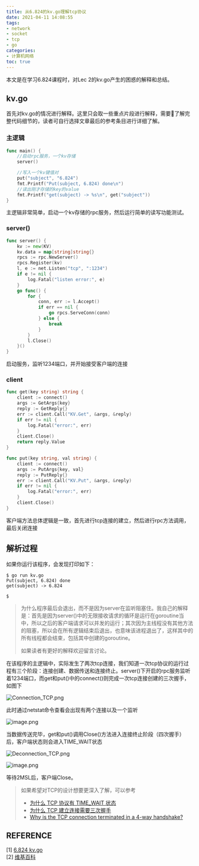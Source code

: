 ```yaml
---
title: 从6.824的kv.go理解tcp协议
date: 2021-04-11 14:08:55
tags:
- network
- socket
- tcp
- go
categories:
- 计算机网络
toc: true
---
```


本文是在学习6.824课程时，对Lec 2的kv.go产生的困惑的解释和总结。
<!-- more -->

## kv.go
首先对kv.go的情况进行解释。这里只会取一些重点片段进行解释，需要了解完整代码细节的，读者可自行选择文章最后的参考条目进行详细了解。

### 主逻辑
```go
func main() {
    //启动rpc服务，一个kv存储
    server() 

    //写入一个kv键值对
    put("subject", "6.824")
    fmt.Printf("Put(subject, 6.824) done\n")
    //读出刚才存储的key的value
    fmt.Printf("get(subject) -> %s\n", get("subject"))
}
```
主逻辑非常简单，启动一个kv存储的rpc服务，然后运行简单的读写功能测试。

### server()
```go
func server() {
    kv := new(KV)
    kv.data = map[string]string{}
    rpcs := rpc.NewServer()
    rpcs.Register(kv)
    l, e := net.Listen("tcp", ":1234")
    if e != nil {
        log.Fatal("listen error:", e)
    }
    go func() {
        for {
            conn, err := l.Accept()
            if err == nil {
                go rpcs.ServeConn(conn)
            } else {
                break
            }
        }
        l.Close()
    }()
}
```
启动服务，监听1234端口，并开始接受客户端的连接

### client
```go
func get(key string) string {
    client := connect()
    args := GetArgs{key}
    reply := GetReply{}
    err := client.Call("KV.Get", &args, &reply)
    if err != nil {
        log.Fatal("error:", err)
    }
    client.Close()
    return reply.Value
}

func put(key string, val string) {
    client := connect()
    args := PutArgs{key, val}
    reply := PutReply{}
    err := client.Call("KV.Put", &args, &reply)
    if err != nil {
        log.Fatal("error:", err)
    }
    client.Close()
}
```
客户端方法总体逻辑是一致，首先进行tcp连接的建立，然后进行rpc方法调用，最后关闭连接

## 解析过程
如果你运行该程序，会发现打印如下：
```
$ go run kv.go
Put(subject, 6.824) done
get(subject) -> 6.824

$
```
> 为什么程序最后会退出，而不是因为server在监听阻塞住。我自己的解释是：首先是因为server()中的无限接收请求的循环是运行在goroutine当中，所以之后的客户端请求可以并发的运行；其次因为主线程没有其他方法的阻塞，所以会在所有逻辑结束后退出，也意味该进程退出了，这样其中的所有线程都会结束，包括其中创建的goroutine。
> 
> 如果读者有更好的解释欢迎留言讨论。

在该程序的主逻辑中，实际发生了两次tcp连接，我们知道一次tcp协议的运行过程有三个阶段：连接创建、数据传送和连接终止。server()下开启的rpc服务监听着1234端口，而get和put()中的connect()则完成一次tcp连接创建的三次握手，如图下

![Connection_TCP.png](https://i.loli.net/2021/04/11/qBcVlTjmay8PdsX.png)

此时通过netstat命令查看会出现有两个连接以及一个监听  

![image.png](https://i.loli.net/2021/04/11/a7CvRZsMGj9dTbq.png)

当数据传送完毕，get和put()调用Close()方法进入连接终止阶段（四次握手）后，客户端状态则会进入TIME_WAIT状态

![Deconnection_TCP.png](https://i.loli.net/2021/04/11/5b6XhAoYGQkCwDZ.png)

![image.png](https://i.loli.net/2021/04/11/LqDOcPjM27Q6eXC.png)

等待2MSL后，客户端Close。

> 如果希望对TCP的设计想要更深入了解，可以参考  
> - [为什么 TCP 协议有 TIME_WAIT 状态](https://draveness.me/whys-the-design-tcp-time-wait/)  
> - [为什么 TCP 建立连接需要三次握手](https://draveness.me/whys-the-design-tcp-three-way-handshake/)  
> - [Why is the TCP connection terminated in a 4-way handshake?](https://www.quora.com/Why-is-the-TCP-connection-terminated-in-a-4-way-handshake)

## REFERENCE
[1] [6.824 kv.go](http://nil.csail.mit.edu/6.824/2020/notes/kv.go)  
[2] [维基百科](https://zh.wikipedia.org/wiki/%E4%BC%A0%E8%BE%93%E6%8E%A7%E5%88%B6%E5%8D%8F%E8%AE%AE)  
